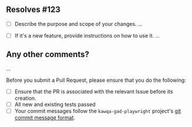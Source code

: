 ## Resolves #123

- [ ] Describe the purpose and scope of your changes.
      ...

- [ ] If it's a new feature, provide instructions on how to use it.
      ...

## Any other comments?

...

Before you submit a Pull Request, please ensure that you do the following:

- [ ] Ensure that the PR is associated with the relevant Issue before its creation.
- [ ] All new and existing tests passed
- [ ] Your commit messages follow the `kawqa-gad-playwright` project's [git commit message format](https://github.com/kat-kan/kawqa-gad-playwright/CONTRIBUTING.md).
